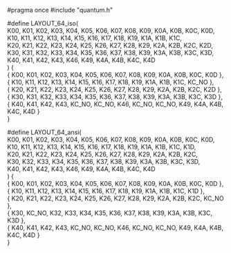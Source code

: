 #pragma once
#include "quantum.h"

#define LAYOUT_64_iso( \
	K00, K01, K02, K03, K04, K05, K06, K07, K08, K09, K0A, K0B, K0C, K0D, \
        K10, K11, K12, K13, K14, K15, K16, K17, K18, K19, K1A, K1B, K1C,      \
        K20, K21, K22, K23, K24, K25, K26, K27, K28, K29, K2A, K2B, K2C, K2D,  \
        K30, K31, K32, K33, K34, K35, K36, K37, K38, K39, K3A, K3B, K3C, K3D, \
        K40, K41, K42, K43,           K46,           K49, K4A, K4B, K4C, K4D \
) { \
	{ K00, K01, K02, K03, K04, K05, K06, K07, K08, K09, K0A, K0B, K0C, K0D }, \
        { K10, K11, K12, K13, K14, K15, K16, K17, K18, K19, K1A, K1B, K1C, KC_NO }, \
        { K20, K21, K22, K23, K24, K25, K26, K27, K28, K29, K2A, K2B, K2C, K2D }, \
        { K30, K31, K32, K33, K34, K35, K36, K37, K38, K39, K3A, K3B, K3C, K3D }, \
        { K40, K41, K42, K43, KC_NO, KC_NO, K46, KC_NO, KC_NO, K49, K4A, K4B, K4C, K4D } \
}

#define LAYOUT_64_ansi( \
        K00, K01, K02, K03, K04, K05, K06, K07, K08, K09, K0A, K0B, K0C, K0D, \
        K10, K11, K12, K13, K14, K15, K16, K17, K18, K19, K1A, K1B, K1C, K1D, \
        K20, K21, K22, K23, K24, K25, K26, K27, K28, K29, K2A, K2B, K2C,      \
        K30,      K32, K33, K34, K35, K36, K37, K38, K39, K3A, K3B, K3C, K3D, \
        K40, K41, K42, K43,           K46,           K49, K4A, K4B, K4C, K4D \
) { \
        { K00, K01, K02, K03, K04, K05, K06, K07, K08, K09, K0A, K0B, K0C, K0D }, \
        { K10, K11, K12, K13, K14, K15, K16, K17, K18, K19, K1A, K1B, K1C, K1D }, \
        { K20, K21, K22, K23, K24, K25, K26, K27, K28, K29, K2A, K2B, K2C, KC_NO }, \
        { K30, KC_NO, K32, K33, K34, K35, K36, K37, K38, K39, K3A, K3B, K3C, K3D }, \
        { K40, K41, K42, K43, KC_NO, KC_NO, K46, KC_NO, KC_NO, K49, K4A, K4B, K4C, K4D } \
}
